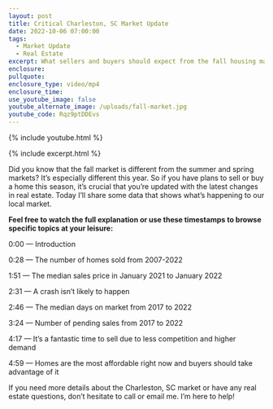 ```yaml
---
layout: post
title: Critical Charleston, SC Market Update
date: 2022-10-06 07:00:00
tags:
  - Market Update
  - Real Estate
excerpt: What sellers and buyers should expect from the fall housing market.
enclosure:
pullquote:
enclosure_type: video/mp4
enclosure_time:
use_youtube_image: false
youtube_alternate_image: /uploads/fall-market.jpg
youtube_code: Rqz9ptDDEvs
---
```

{% include youtube.html %}

{% include excerpt.html %}

Did you know that the fall market is different from the summer and spring markets? It’s especially different this year. So if you have plans to sell or buy a home this season, it’s crucial that you’re updated with the latest changes in real estate. Today I’ll share some data that shows what’s happening to our local market.

**Feel free to watch the full explanation or use these timestamps to browse specific topics at your leisure:**

0:00 — Introduction

0:28 — The number of homes sold from 2007-2022

1:51 — The median sales price in January 2021 to January 2022

2:31 — A crash isn’t likely to happen

2:46 — The median days on market from 2017 to 2022

3:24 — Number of pending sales from 2017 to 2022

4:17 — It’s a fantastic time to sell due to less competition and higher demand

4:59 — Homes are the most affordable right now and buyers should take advantage of it

If you need more details about the Charleston, SC market or have any real estate questions, don’t hesitate to call or email me. I’m here to help\!
